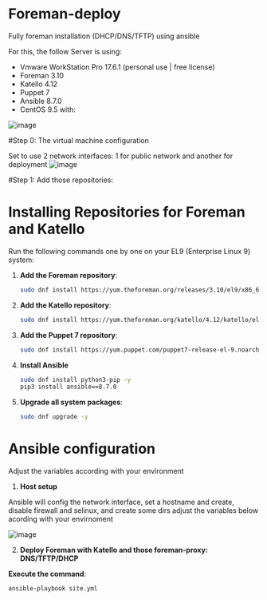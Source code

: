 # Foreman-deploy
Fully foreman installation (DHCP/DNS/TFTP) using ansible

For this, the follow Server is using:

  -  Vmware WorkStation Pro 17.6.1 (personal use | free license)
  -  Foreman 3.10
  -  Katello 4.12
  -  Puppet 7
  -  Ansible 8.7.0
  -  CentOS 9.5 with:

![image](https://github.com/user-attachments/assets/88b79f6d-0263-4988-ba0a-3ead9b71eb90)

#Step 0: The virtual machine configuration

Set to use 2 network interfaces: 1 for public network and another for deployment 
![image](https://github.com/user-attachments/assets/6830e949-c907-444d-8ef5-e6590847b526)



#Step 1: Add those repositories:

# Installing Repositories for Foreman and Katello

Run the following commands one by one on your EL9 (Enterprise Linux 9) system:

1. **Add the Foreman repository**:
   ```bash
   sudo dnf install https://yum.theforeman.org/releases/3.10/el9/x86_64/foreman-release.rpm -y
2. **Add the Katello repository**:
   ```bash
   sudo dnf install https://yum.theforeman.org/katello/4.12/katello/el9/x86_64/katello-repos-latest.rpm -y
3. **Add the Puppet 7 repository**:
   ```bash
   sudo dnf install https://yum.puppet.com/puppet7-release-el-9.noarch.rpm -y
4. **Install Ansible**
   ```bash
   sudo dnf install python3-pip -y
   pip3 install ansible==8.7.0
4. **Upgrade all system packages**:
   ```bash
   sudo dnf upgrade -y

# Ansible configuration

Adjust the variables according with your environment

1. **Host setup**

  Ansible will config the network interface, set a hostname and create, disable firewall and selinux, and create some dirs
  adjust the variables below acording with your envirnoment

  ![image](https://github.com/user-attachments/assets/964ed7a7-f24a-4aff-95f5-ebc648facded)


2. **Deploy Foreman with Katello and those foreman-proxy: DNS/TFTP/DHCP**
  
  **Execute the command**:
  ```bash
  ansible-playbook site.yml







